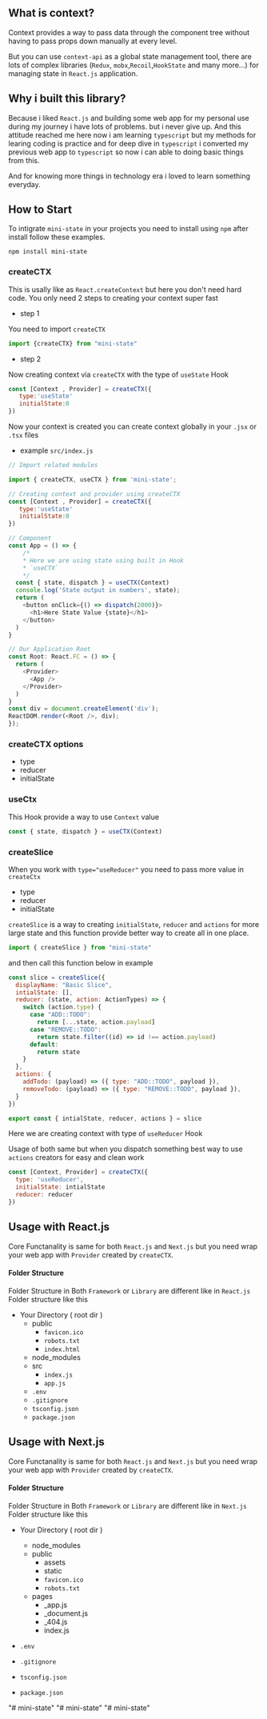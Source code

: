 ## What is context?

Context provides a way to pass data through the component tree without having to pass props down manually at every level.

But you can use `context-api` as a global state management tool, there are lots of complex libraries (`Redux`, `mobx`,`Recoil`,`HookState` and many more...) for managing state in `React.js` application.

## Why i built this library?

Because i liked `React.js` and building some web app for my personal use during my journey i have lots of problems. but i never give up. And this attitude reached me here now i am learning `typescript` but my methods for learing coding is practice and for deep dive in `typescript` i converted my previous web app to `typescript` so now i can able to doing basic things from this.

And for knowing more things in technology era i loved to learn something everyday.

## How to Start

To intigrate `mini-state` in your projects you need to install using `npm` after install follow these examples.

```bin
npm install mini-state
```

### createCTX
This is usally like as `React.createContext` but here you don't need hard code.
You only need 2 steps to creating your context super fast

- step 1

You need to import `createCTX`
```js
import {createCTX} from "mini-state"
```
- step 2

Now creating context via `createCTX` with the type of `useState` Hook
```js
const [Context , Provider] = createCTX({
   type:'useState'
   initialState:0
})
```

Now your context is created you can create context globally in your `.jsx` or `.tsx` files

- example `src/index.js`
```js 
// Import related modules 

import { createCTX, useCTX } from 'mini-state';

// Creating context and provider using createCTX
const [Context , Provider] = createCTX({
   type:'useState'
   initialState:0
})

// Component
const App = () => {
    /*
    * Here we are using state using built in Hook
    * `useCTX` 
    */
  const { state, dispatch } = useCTX(Context)
  console.log('State output in numbers', state);
  return (
    <button onClick={() => dispatch(2000)}>
      <h1>Here State Value {state}</h1>
    </button>
  )
}

// Our Application Root 
const Root: React.FC = () => {
  return (
    <Provider>
      <App />
    </Provider>
  )
}
const div = document.createElement('div');
ReactDOM.render(<Root />, div);
});
```

### createCTX options



- type 
- reducer
- initialState
### useCtx

This Hook provide a way to use `Context` value

```js
const { state, dispatch } = useCTX(Context)
```
### createSlice
When you work with `type="useReducer"` you need to pass more value in `createCtx`

- type
- reducer
- initialState

`createSlice` is a way to creating `initialState`, `reducer` and `actions` for more large state and this function provide better way to create all in one place.

```js
import { createSlice } from "mini-state"
```
and then call this function below in example
```js
const slice = createSlice({
  displayName: "Basic Slice",
  intialState: [],
  reducer: (state, action: ActionTypes) => {
    switch (action.type) {
      case "ADD::TODO":
        return [...state, action.payload]
      case "REMOVE::TODO":
        return state.filter((id) => id !== action.payload)
      default:
        return state
    }
  },
  actions: {
    addTodo: (payload) => ({ type: "ADD::TODO", payload }),
    removeTodo: (payload) => ({ type: "REMOVE::TODO", payload }),
  }
})

export const { intialState, reducer, actions } = slice


```
Here we are creating context with type of `useReducer` Hook

Usage of both same but when you dispatch something best way to use `actions` creators for easy and clean work
```js
const [Context, Provider] = createCTX({
  type: 'useReducer',
  initialState: intialState
  reducer: reducer
})
```

## Usage with React.js
Core Functanality is same for both `React.js` and `Next.js` but you need wrap your web app with `Provider` created by `createCTX`.

#### Folder Structure
Folder Structure in Both `Framework` or `Library` are different like in `React.js` Folder structure like this 



- Your Directory ( root dir )
  - public 
    - `favicon.ico`  
    - `robots.txt`      
    - `index.html`
  - node_modules
  - src
    - `index.js`
    - `app.js`
  - `.env`
  - `.gitignore`
  - `tsconfig.json`
  - `package.json`




## Usage with Next.js
Core Functanality is same for both `React.js` and `Next.js` but you need wrap your web app with `Provider` created by `createCTX`.

#### Folder Structure
Folder Structure in Both `Framework` or `Library` are different like in `Next.js` Folder structure like this 

- Your Directory ( root dir )

  - node_modules
  - public 
    - assets
    - static
    - `favicon.ico`  
    - `robots.txt` 
  - pages 
     - _app.js
     - _document.js
     - _404.js
     - index.js
 - `.env`
 - `.gitignore`
 - `tsconfig.json`
 - `package.json`

"# mini-state" 
"# mini-state" 
"# mini-state" 
